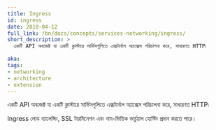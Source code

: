 ```yaml
---
title: Ingress
id: ingress
date: 2018-04-12
full_link: /bn/docs/concepts/services-networking/ingress/
short_description: >
  একটি API অবজেক্ট যা একটি ক্লাস্টারে সার্ভিসগুলিতে এক্সটার্নাল অ্যাক্সেস পরিচালনা করে, সাধারণত HTTP৷

aka: 
tags:
- networking
- architecture
- extension
---
```

 একটি API অবজেক্ট যা একটি ক্লাস্টারে সার্ভিসগুলিতে এক্সটার্নাল অ্যাক্সেস পরিচালনা করে, সাধারণত HTTP৷

<!--more-->

Ingress লোড ব্যালেন্সিং, SSL টারমিনেশন এবং নাম-ভিত্তিক ভার্চুয়াল হোস্টিং প্রদান করতে পারে।

